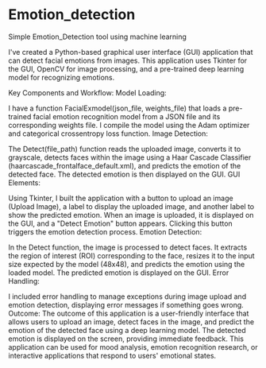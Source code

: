 # Emotion_detection
Simple Emotion_Detection tool using machine learning

I've created a Python-based graphical user interface (GUI) application that can detect facial emotions from images. This application uses Tkinter for the GUI, OpenCV for image processing, and a pre-trained deep learning model for recognizing emotions.

Key Components and Workflow:
Model Loading:

I have a function FacialExmodel(json_file, weights_file) that loads a pre-trained facial emotion recognition model from a JSON file and its corresponding weights file. I compile the model using the Adam optimizer and categorical crossentropy loss function.
Image Detection:

The Detect(file_path) function reads the uploaded image, converts it to grayscale, detects faces within the image using a Haar Cascade Classifier (haarcascade_frontalface_default.xml), and predicts the emotion of the detected face.
The detected emotion is then displayed on the GUI.
GUI Elements:

Using Tkinter, I built the application with a button to upload an image (Upload Image), a label to display the uploaded image, and another label to show the predicted emotion.
When an image is uploaded, it is displayed on the GUI, and a "Detect Emotion" button appears. Clicking this button triggers the emotion detection process.
Emotion Detection:

In the Detect function, the image is processed to detect faces. It extracts the region of interest (ROI) corresponding to the face, resizes it to the input size expected by the model (48x48), and predicts the emotion using the loaded model.
The predicted emotion is displayed on the GUI.
Error Handling:

I included error handling to manage exceptions during image upload and emotion detection, displaying error messages if something goes wrong.
Outcome:
The outcome of this application is a user-friendly interface that allows users to upload an image, detect faces in the image, and predict the emotion of the detected face using a deep learning model. The detected emotion is displayed on the screen, providing immediate feedback. This application can be used for mood analysis, emotion recognition research, or interactive applications that respond to users' emotional states.  
